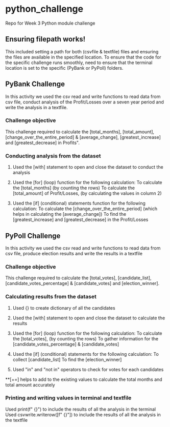 # python_challenge
Repo for Week 3 Python module challenge

## Ensuring filepath works!
This included setting a path for both (csvfile & textfile) files and ensuring the files are available in the specified location. To ensure that the code for the specific challenge runs smoothly, need to ensure that the terminal location is set to the specific (PyBank or PyPoll) folders.

## PyBank Challenge
In this activity we used the csv read and write functions to read data from csv file, conduct analysis of the Profit/Losses over a seven year period and write the analysis in a textfile. 

### Challenge objective
This challenge required to calculate the [total_months], [total_amount], [change_over_the_entire_period] & [average_change], [greatest_increase] and [greatest_decrease] in Profits".

### Conducting analysis from the dataset
1. Used the [with] statement to open and close the dataset to conduct the analysis

2. Used the [for] (loop) function for the following calculation: 
    To calculate the [total_months] (by counting the rows)
    To calculate the [total_amount] of Profit/Losses, (by calculating the values in column 2)

3. Used the [if] (conditional) statements function for the following calculation:
    To calculate the [change_over_the_entire_period] (which helps in calculating the [average_change])
    To find the [greatest_increase] and [greatest_decrease] in the Profit/Losses


## PyPoll Challenge
In this activity we used the csv read and write functions to read data from csv file, produce election results and write the results in a textfile

### Challenge objective
This challenge required to calculate the [total_votes], [candidate_list], [candidate_votes_percentage] & [candidate_votes] and [election_winner].

### Calculating results from the dataset
1. Used {} to create dictionary of all the candidates

2. Used the [with] statement to open and close the dataset to calculate the results

3. Used the [for] (loop) function for the following calculation:
    To calculate the [total_votes], (by counting the rows)
    To gather information for the [candidate_votes_percentage] & [candidate_votes]

4. Used the [if] (conditional) statements for the following calculation:
    To collect [candidate_list] 
    To find the [election_winner]

5. Used "in" and "not in" operators to check for votes for each candidates 


**[+=] helps to add to the existing values to calculate the total months and total amount accurately

### Printing and writing values in terminal and textfile
Used print(f" {}") to include the results of all the analysis in the terminal
Used csvwrite.writerow([f" {}"]) to include the results of all the analysis in the textfile
